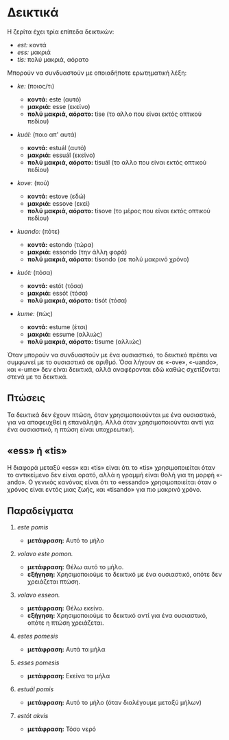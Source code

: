 # Δεικτικά

Η ζερίτα έχει τρία επίπεδα δεικτικών:

- _est:_ κοντά
- _ess:_ μακριά
- _tis:_ πολύ μακριά, αόρατο

Μπορούν να συνδυαστούν με οποιαδήποτε ερωτηματική λέξη:

- _ke:_ (ποιος/τι)

    - **κοντά:** este (αυτό)
    - **μακριά:** esse (εκείνο)
    - **πολύ μακριά, αόρατο:** tise (το αλλο που είναι εκτός οπτικού πεδίου)

- _kuál:_ (ποιο απ' αυτά)

    - **κοντά:** estuál (αυτό)
    - **μακριά:** essuál (εκείνο)
    - **πολύ μακριά, αόρατο:** tisuál (το αλλο που είναι εκτός οπτικού πεδίου)

- _kove:_ (πού)

    - **κοντά:** estove (εδώ)
    - **μακριά:** essove (εκεί)
    - **πολύ μακριά, αόρατο:** tisove (το μέρος που είναι εκτός οπτικού πεδίου)

- _kuando:_ (πότε)

    - **κοντά:** estondo (τώρα)
    - **μακριά:** essondo (την άλλη φορά)
    - **πολύ μακριά, αόρατο:** tisondo (σε πολύ μακρινό χρόνο)

- _kuót:_ (πόσα)

    - **κοντά:** estót (τόσα)
    - **μακριά:** essót (τόσα)
    - **πολύ μακριά, αόρατο:** tisót (τόσα)

- _kume:_ (πώς)

    - **κοντά:** estume (έτσι)
    - **μακριά:** essume (αλλιώς)
    - **πολύ μακριά, αόρατο:** tisume (αλλιώς)

Όταν μπορούν να συνδυαστούν με ένα ουσιαστικό, το δεικτικό πρέπει να συμφωνεί με το ουσιαστικό σε αριθμό.
Όσα λήγουν σε «-ove», «-uando», και «-ume» δεν είναι δεικτικά, αλλά αναφέρονται εδώ καθώς σχετίζονται στενά με τα δεικτικά.

## Πτώσεις

Τα δεικτικά δεν έχουν πτώση, όταν χρησιμοποιούνται με ένα ουσιαστικό, για να αποφευχθεί η επανάληψη.
Αλλά όταν χρησιμοποιούνται αντί για ένα ουσιαστικό, η πτώση είναι υποχρεωτική.

## «ess» ή «tis»

Η διαφορά μεταξύ «ess» και «tis» είναι ότι το «tis» χρησιμοποιείται όταν το αντικείμενο δεν είναι ορατό, αλλά η γραμμή είναι θολή για τη μορφή «-ando».
Ο γενικός κανόνας είναι ότι το «essando» χρησιμοποιείται όταν ο χρόνος είναι εντός μιας ζωής, και «tisando» για πιο μακρινό χρόνο.

## Παραδείγματα

1. _este pomis_

    - **μετάφραση:** Αυτό το μήλο

1. _volavo este pomon._

    - **μετάφραση:** Θέλω αυτό το μήλο.
    - **εξήγηση:** Χρησιμοποιούμε το δεικτικό με ένα ουσιαστικό, οπότε δεν χρειάζεται πτώση.

1. _volavo esseon._

    - **μετάφραση:** Θέλω εκείνο.
    - **εξήγηση:** Χρησιμοποιούμε το δεικτικό αντί για ένα ουσιαστικό, οπότε η πτώση χρειάζεται.

1. _estes pomesis_

    - **μετάφραση:** Αυτά τα μήλα

1. _esses pomesis_

    - **μετάφραση:** Εκείνα τα μήλα

1. _estuál pomis_

    - **μετάφραση:** Αυτό το μήλο (όταν διαλέγουμε μεταξύ μήλων)

1. _estót akvis_

    - **μετάφραση:** Τόσο νερό
